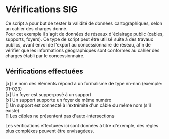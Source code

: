 # Vérifications SIG
Ce script a pour but de tester la validité de données cartographiques, selon un cahier des charges donné.  
Pour cet exemple il s'agit de données de réseaux d'éclairage public (cables, supports, foyers). Ce type de script peut être utilisé suite à des travaux publics, avant envoi de l'export au concessionnaire de réseau, afin de vérifier que les informations géographiques sont conformes au cahier des charges établi par le concessionnaire.    


## Vérifications effectuées
[x] Le nom des éléments répond à un formalisme de type nn-nnn (exemple: 01-023)  
[x] Un foyer est supperposé à un support  
[x] Un support supporte un foyer de même numéro  
[] Un support est connecté à l'extrémité d'un câble du même nom (s'il existe)  
[] Les câbles ne présentent pas d'auto-intersections


Les vérifications effectuées ici sont données à titre d'exemple, des règles plus complèxes peuvent être envisagéees.  



